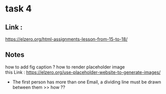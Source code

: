 # task 4

## Link : 
https://elzero.org/html-assignments-lesson-from-15-to-18/


## Notes
 how to add fig caption ?
 how to render placeholder image  
 this Link : https://elzero.org/use-placeholder-website-to-generate-images/

* The first person has more than one Email, a dividing line must be drawn between them   >> how ??
